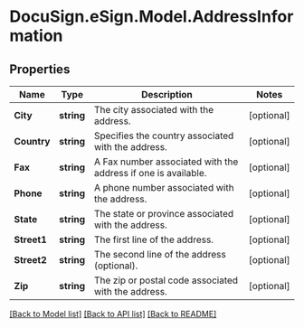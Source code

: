 # DocuSign.eSign.Model.AddressInformation
## Properties

Name | Type | Description | Notes
------------ | ------------- | ------------- | -------------
**City** | **string** | The city associated with the address. | [optional] 
**Country** | **string** | Specifies the country associated with the address. | [optional] 
**Fax** | **string** | A Fax number associated with the address if one is available. | [optional] 
**Phone** | **string** | A phone number associated with the address. | [optional] 
**State** | **string** | The state or province associated with the address. | [optional] 
**Street1** | **string** | The first line of the address. | [optional] 
**Street2** | **string** | The second line of the address (optional). | [optional] 
**Zip** | **string** | The zip or postal code associated with the address. | [optional] 

[[Back to Model list]](../README.md#documentation-for-models) [[Back to API list]](../README.md#documentation-for-api-endpoints) [[Back to README]](../README.md)

